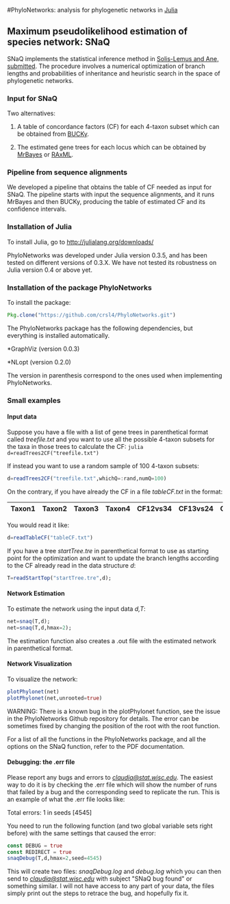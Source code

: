 #PhyloNetworks: analysis for phylogenetic networks in [Julia](http://julialang.org)
## Maximum pseudolikelihood estimation of species network: SNaQ

SNaQ implements the statistical inference method in [Solis-Lemus and
Ane, submitted](www.stat.wisc.edu/~claudia). The procedure involves a
numerical optimization of branch lengths and probabilities of
inheritance and heuristic search in the space of phylogenetic
networks.  

### Input for SNaQ

Two alternatives: 

1. A table of concordance factors (CF) for each 4-taxon subset which can be
obtained from [BUCKy](http://www.stat.wisc.edu/~ane/bucky/).

2. The estimated gene trees for each locus which can be obtained by
[MrBayes](http://mrbayes.sourceforge.net) or [RAxML](http://sco.h-its.org/exelixis/software.html).

### Pipeline from sequence alignments

We developed a pipeline that obtains the table of CF needed as input
for SNaQ. The pipeline starts with input the sequence alignments, and
it runs MrBayes and then BUCKy, producing the
table of estimated CF and its confidence intervals.


### Installation of Julia

To install Julia, go to http://julialang.org/downloads/

PhyloNetworks was developed under Julia
version 0.3.5, and has been tested on different versions of 0.3.X.
We have not tested its robustness on Julia version 0.4 or above yet.


### Installation of the package PhyloNetworks

To install the package:

```julia
Pkg.clone("https://github.com/crsl4/PhyloNetworks.git")
```

The PhyloNetworks package has the following dependencies, but everything is installed automatically.

*GraphViz (version 0.0.3)

*NLopt (version 0.2.0)

The version in parenthesis correspond to the ones used when
implementing PhyloNetworks.

### Small examples

#### Input data

Suppose you have a file with a list of gene trees in parenthetical
format called *treefile.txt* and you want to use all the possible
4-taxon subsets for the taxa in those trees to calculate the CF: ```julia
d=readTrees2CF("treefile.txt") ```

If instead you want to use a random sample of 100 4-taxon subsets:
```julia
d=readTrees2CF("treefile.txt",whichQ=:rand,numQ=100)
```

On the contrary, if you have already the CF in a file *tableCF.txt*
in the format:

|Taxon1 | Taxon2 | Taxon3 | Taxon4 | CF12vs34 | CF13vs24 | CF14vs23 |
|-------|:-------|:-------|:-------|:---------|:---------|:---------|

You would read it like:
```julia
d=readTableCF("tableCF.txt")
```

If you have a tree *startTree.tre* in parenthetical format to
use as starting point for the optimization and want to
update the branch lengths according to the CF already read in the data
structure *d*:
```julia
T=readStartTop("startTree.tre",d);
```

#### Network Estimation 

To estimate the network using the input data
*d,T*: 

```julia 
net=snaq(T,d); 
net=snaq(T,d,hmax=2); 
``` 

The estimation function also creates a .out file with the estimated
network in parenthetical format.

#### Network Visualization
To visualize the network:
```julia
plotPhylonet(net)
plotPhylonet(net,unrooted=true)
```
WARNING: There is a known bug in the plotPhylonet function,
see the issue in the PhyloNetworks Github repository for details.
The error can be sometimes fixed by changing the position of the root
with the root function.

For a list of all the functions in the PhyloNetworks package, and all the options on the SNaQ function, refer to the PDF documentation.

#### Debugging: the .err file
Please report any bugs and errors to *claudia@stat.wisc.edu*. The easiest way to do it is by checking the .err file which will show the number of runs that failed by a bug and the corresponding seed to replicate the run. This is an example of what the .err file looks like:

Total errors: 1 in seeds [4545]

You need to run the following function (and two global variable sets right before) with the same settings that caused the error:

```julia
const DEBUG = true
const REDIRECT = true
snaqDebug(T,d,hmax=2,seed=4545)
```
This will create two files: *snaqDebug.log* and *debug.log* which you can then send to *claudia@stat.wisc.edu* with subject "SNaQ bug found" or something similar. I will not have access to any part of your data, the files simply print out the steps to retrace the bug, and hopefully fix it.
